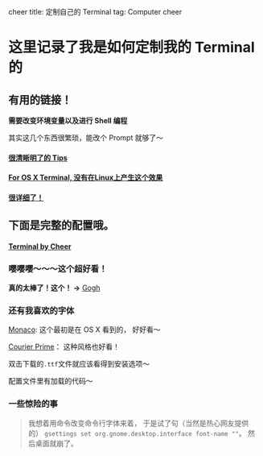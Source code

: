 cheer
title: 定制自己的 Terminal
tag: Computer
cheer

# 这里记录了我是如何定制我的 Terminal 的

## 有用的链接！

**需要改变环境变量以及进行 Shell 编程**

其实这几个东西很繁琐，能改个 Prompt 就够了～

#### [很清晰明了的 Tips](https://www.ibm.com/developerworks/linux/library/l-tip-prompt/)

#### [For OS X Terminal, 没有在Linux上产生这个效果   ](http://stevelosh.com/blog/2009/03/candy-colored-terminal/)

#### [很详细了！   ](https://askubuntu.com/questions/558280/changing-colour-of-text-and-background-of-terminal)

## 下面是完整的配置哦。

#### [**Terminal** by Cheer](https://github.com/reehc/Then/blob/master/cheer's%20taste/terminalrc)

### 嘤嘤嘤～～～这个超好看！

**真的太棒了！这个！ ->**
[Gogh](https://github.com/Mayccoll/Gogh)

### 还有我喜欢的字体

[Monaco](https://github.com/todylu/monaco.ttf): 这个最初是在 OS X 看到的，
好好看～

[Courier Prime](https://quoteunquoteapps.com/courierprime/)： 这种风格也好看！

双击下载的`.ttf`文件就应该看得到安装选项～

配置文件里有加载的代码～

### 一些惊险的事

> 我想着用命令改变命令行字体来着，
于是试了句（当然是热心网友提供的）
`gsettings set org.gnome.desktop.interface font-name ""`。
然后桌面就崩了。

